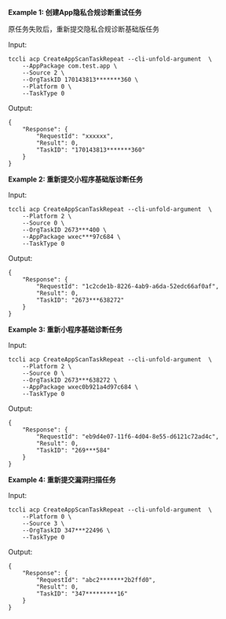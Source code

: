 **Example 1: 创建App隐私合规诊断重试任务**

原任务失败后，重新提交隐私合规诊断基础版任务

Input: 

```
tccli acp CreateAppScanTaskRepeat --cli-unfold-argument  \
    --AppPackage com.test.app \
    --Source 2 \
    --OrgTaskID 170143813*******360 \
    --Platform 0 \
    --TaskType 0
```

Output: 
```
{
    "Response": {
        "RequestId": "xxxxxx",
        "Result": 0,
        "TaskID": "170143813*******360"
    }
}
```

**Example 2: 重新提交小程序基础版诊断任务**



Input: 

```
tccli acp CreateAppScanTaskRepeat --cli-unfold-argument  \
    --Platform 2 \
    --Source 0 \
    --OrgTaskID 2673***400 \
    --AppPackage wxec***97c684 \
    --TaskType 0
```

Output: 
```
{
    "Response": {
        "RequestId": "1c2cde1b-8226-4ab9-a6da-52edc66af0af",
        "Result": 0,
        "TaskID": "2673***638272"
    }
}
```

**Example 3: 重新小程序基础诊断任务**



Input: 

```
tccli acp CreateAppScanTaskRepeat --cli-unfold-argument  \
    --Platform 2 \
    --Source 0 \
    --OrgTaskID 2673***638272 \
    --AppPackage wxec0b921a4d97c684 \
    --TaskType 0
```

Output: 
```
{
    "Response": {
        "RequestId": "eb9d4e07-11f6-4d04-8e55-d6121c72ad4c",
        "Result": 0,
        "TaskID": "269***584"
    }
}
```

**Example 4: 重新提交漏洞扫描任务**



Input: 

```
tccli acp CreateAppScanTaskRepeat --cli-unfold-argument  \
    --Platform 0 \
    --Source 3 \
    --OrgTaskID 347***22496 \
    --TaskType 0
```

Output: 
```
{
    "Response": {
        "RequestId": "abc2*******2b2ffd0",
        "Result": 0,
        "TaskID": "347*********16"
    }
}
```

